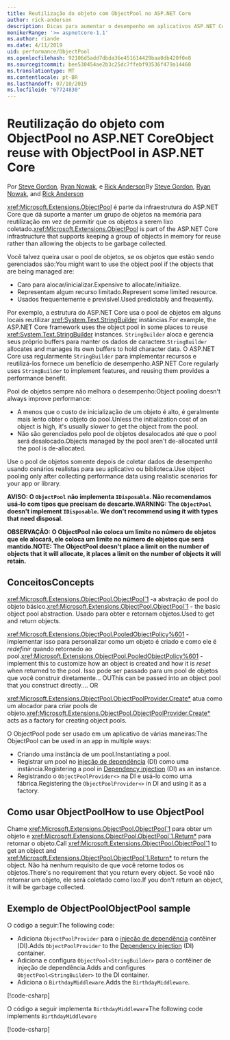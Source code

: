 ```yaml
---
title: Reutilização do objeto com ObjectPool no ASP.NET Core
author: rick-anderson
description: Dicas para aumentar o desempenho em aplicativos ASP.NET Core usando ObjectPool.
monikerRange: '>= aspnetcore-1.1'
ms.author: riande
ms.date: 4/11/2019
uid: performance/ObjectPool
ms.openlocfilehash: 92106d5add7dbda36e451614429baa0db420f0e8
ms.sourcegitcommit: bee530454ae2b3c25dc7ffebf93536f479a14460
ms.translationtype: MT
ms.contentlocale: pt-BR
ms.lasthandoff: 07/10/2019
ms.locfileid: "67724830"
---
```

# <a name="object-reuse-with-objectpool-in-aspnet-core"></a><span data-ttu-id="55483-103">Reutilização do objeto com ObjectPool no ASP.NET Core</span><span class="sxs-lookup"><span data-stu-id="55483-103">Object reuse with ObjectPool in ASP.NET Core</span></span>

<span data-ttu-id="55483-104">Por [Steve Gordon](https://twitter.com/stevejgordon), [Ryan Nowak](https://github.com/rynowak), e [Rick Anderson](https://twitter.com/RickAndMSFT)</span><span class="sxs-lookup"><span data-stu-id="55483-104">By [Steve Gordon](https://twitter.com/stevejgordon), [Ryan Nowak](https://github.com/rynowak), and [Rick Anderson](https://twitter.com/RickAndMSFT)</span></span>

<span data-ttu-id="55483-105"><xref:Microsoft.Extensions.ObjectPool> é parte da infraestrutura do ASP.NET Core que dá suporte a manter um grupo de objetos na memória para reutilização em vez de permitir que os objetos a serem lixo coletado.</span><span class="sxs-lookup"><span data-stu-id="55483-105"><xref:Microsoft.Extensions.ObjectPool> is part of the ASP.NET Core infrastructure that supports keeping a group of objects in memory for reuse rather than allowing the objects to be garbage collected.</span></span>

<span data-ttu-id="55483-106">Você talvez queira usar o pool de objetos, se os objetos que estão sendo gerenciados são:</span><span class="sxs-lookup"><span data-stu-id="55483-106">You might want to use the object pool if the objects that are being managed are:</span></span>

- <span data-ttu-id="55483-107">Caro para alocar/inicializar.</span><span class="sxs-lookup"><span data-stu-id="55483-107">Expensive to allocate/initialize.</span></span>
- <span data-ttu-id="55483-108">Representam algum recurso limitado.</span><span class="sxs-lookup"><span data-stu-id="55483-108">Represent some limited resource.</span></span>
- <span data-ttu-id="55483-109">Usados frequentemente e previsível.</span><span class="sxs-lookup"><span data-stu-id="55483-109">Used predictably and frequently.</span></span>

<span data-ttu-id="55483-110">Por exemplo, a estrutura do ASP.NET Core usa o pool de objetos em alguns locais reutilizar <xref:System.Text.StringBuilder> instâncias.</span><span class="sxs-lookup"><span data-stu-id="55483-110">For example, the ASP.NET Core framework uses the object pool in some places to reuse <xref:System.Text.StringBuilder> instances.</span></span> <span data-ttu-id="55483-111">`StringBuilder` aloca e gerencia seus próprio buffers para manter os dados de caractere.</span><span class="sxs-lookup"><span data-stu-id="55483-111">`StringBuilder` allocates and manages its own buffers to hold character data.</span></span> <span data-ttu-id="55483-112">O ASP.NET Core usa regularmente `StringBuilder` para implementar recursos e reutilizá-los fornece um benefício de desempenho.</span><span class="sxs-lookup"><span data-stu-id="55483-112">ASP.NET Core regularly uses `StringBuilder` to implement features, and reusing them provides a performance benefit.</span></span>

<span data-ttu-id="55483-113">Pool de objetos sempre não melhora o desempenho:</span><span class="sxs-lookup"><span data-stu-id="55483-113">Object pooling doesn't always improve performance:</span></span>

- <span data-ttu-id="55483-114">A menos que o custo de inicialização de um objeto é alto, é geralmente mais lento obter o objeto do pool.</span><span class="sxs-lookup"><span data-stu-id="55483-114">Unless the initialization cost of an object is high, it's usually slower to get the object from the pool.</span></span>
- <span data-ttu-id="55483-115">Não são gerenciados pelo pool de objetos desalocados até que o pool será desalocado.</span><span class="sxs-lookup"><span data-stu-id="55483-115">Objects managed by the pool aren't de-allocated until the pool is de-allocated.</span></span>

<span data-ttu-id="55483-116">Use o pool de objetos somente depois de coletar dados de desempenho usando cenários realistas para seu aplicativo ou biblioteca.</span><span class="sxs-lookup"><span data-stu-id="55483-116">Use object pooling only after collecting performance data using realistic scenarios for your app or library.</span></span>

<span data-ttu-id="55483-117">**AVISO: O `ObjectPool` não implementa `IDisposable`. Não recomendamos usá-lo com tipos que precisam de descarte.**</span><span class="sxs-lookup"><span data-stu-id="55483-117">**WARNING: The `ObjectPool` doesn't implement `IDisposable`. We don't recommend using it with types that need disposal.**</span></span>

<span data-ttu-id="55483-118">**OBSERVAÇÃO: O ObjectPool não coloca um limite no número de objetos que ele alocará, ele coloca um limite no número de objetos que será mantido.**</span><span class="sxs-lookup"><span data-stu-id="55483-118">**NOTE: The ObjectPool doesn't place a limit on the number of objects that it will allocate, it places a limit on the number of objects it will retain.**</span></span>

## <a name="concepts"></a><span data-ttu-id="55483-119">Conceitos</span><span class="sxs-lookup"><span data-stu-id="55483-119">Concepts</span></span>

<span data-ttu-id="55483-120"><xref:Microsoft.Extensions.ObjectPool.ObjectPool`1> -a abstração de pool do objeto básico.</span><span class="sxs-lookup"><span data-stu-id="55483-120"><xref:Microsoft.Extensions.ObjectPool.ObjectPool`1> - the basic object pool abstraction.</span></span> <span data-ttu-id="55483-121">Usado para obter e retornam objetos.</span><span class="sxs-lookup"><span data-stu-id="55483-121">Used to get and return objects.</span></span>

<span data-ttu-id="55483-122"><xref:Microsoft.Extensions.ObjectPool.PooledObjectPolicy%601> -implementar isso para personalizar como um objeto é criado e como ele é *redefinir* quando retornado ao pool.</span><span class="sxs-lookup"><span data-stu-id="55483-122"><xref:Microsoft.Extensions.ObjectPool.PooledObjectPolicy%601> - implement this to customize how an object is created and how it is *reset* when returned to the pool.</span></span> <span data-ttu-id="55483-123">Isso pode ser passado para um pool de objetos que você construir diretamente... OU</span><span class="sxs-lookup"><span data-stu-id="55483-123">This can be passed into an object pool that you construct directly.... OR</span></span>

<span data-ttu-id="55483-124"><xref:Microsoft.Extensions.ObjectPool.ObjectPoolProvider.Create*> atua como um alocador para criar pools de objeto.</span><span class="sxs-lookup"><span data-stu-id="55483-124"><xref:Microsoft.Extensions.ObjectPool.ObjectPoolProvider.Create*> acts as a factory for creating object pools.</span></span>
<!-- REview, there is no ObjectPoolProvider<T> -->

<span data-ttu-id="55483-125">O ObjectPool pode ser usado em um aplicativo de várias maneiras:</span><span class="sxs-lookup"><span data-stu-id="55483-125">The ObjectPool can be used in an app in multiple ways:</span></span>

* <span data-ttu-id="55483-126">Criando uma instância de um pool.</span><span class="sxs-lookup"><span data-stu-id="55483-126">Instantiating a pool.</span></span>
* <span data-ttu-id="55483-127">Registrar um pool no [injeção de dependência](xref:fundamentals/dependency-injection) (DI) como uma instância.</span><span class="sxs-lookup"><span data-stu-id="55483-127">Registering a pool in [Dependency injection](xref:fundamentals/dependency-injection) (DI) as an instance.</span></span>
* <span data-ttu-id="55483-128">Registrando o `ObjectPoolProvider<>` na DI e usá-lo como uma fábrica.</span><span class="sxs-lookup"><span data-stu-id="55483-128">Registering the `ObjectPoolProvider<>` in DI and using it as a factory.</span></span>

## <a name="how-to-use-objectpool"></a><span data-ttu-id="55483-129">Como usar ObjectPool</span><span class="sxs-lookup"><span data-stu-id="55483-129">How to use ObjectPool</span></span>

<span data-ttu-id="55483-130">Chame <xref:Microsoft.Extensions.ObjectPool.ObjectPool`1> para obter um objeto e <xref:Microsoft.Extensions.ObjectPool.ObjectPool`1.Return*> para retornar o objeto.</span><span class="sxs-lookup"><span data-stu-id="55483-130">Call <xref:Microsoft.Extensions.ObjectPool.ObjectPool`1> to get an object and <xref:Microsoft.Extensions.ObjectPool.ObjectPool`1.Return*> to return the object.</span></span>  <span data-ttu-id="55483-131">Não há nenhum requisito de que você retorne todos os objetos.</span><span class="sxs-lookup"><span data-stu-id="55483-131">There's no requirement that you return every object.</span></span> <span data-ttu-id="55483-132">Se você não retornar um objeto, ele será coletado como lixo.</span><span class="sxs-lookup"><span data-stu-id="55483-132">If you don't return an object, it will be garbage collected.</span></span>

## <a name="objectpool-sample"></a><span data-ttu-id="55483-133">Exemplo de ObjectPool</span><span class="sxs-lookup"><span data-stu-id="55483-133">ObjectPool sample</span></span>

<span data-ttu-id="55483-134">O código a seguir:</span><span class="sxs-lookup"><span data-stu-id="55483-134">The following code:</span></span>

* <span data-ttu-id="55483-135">Adiciona `ObjectPoolProvider` para o [injeção de dependência](xref:fundamentals/dependency-injection) contêiner (DI).</span><span class="sxs-lookup"><span data-stu-id="55483-135">Adds `ObjectPoolProvider` to the [Dependency injection](xref:fundamentals/dependency-injection) (DI) container.</span></span>
* <span data-ttu-id="55483-136">Adiciona e configura `ObjectPool<StringBuilder>` para o contêiner de injeção de dependência.</span><span class="sxs-lookup"><span data-stu-id="55483-136">Adds and configures `ObjectPool<StringBuilder>` to the DI container.</span></span>
* <span data-ttu-id="55483-137">Adiciona o `BirthdayMiddleware`.</span><span class="sxs-lookup"><span data-stu-id="55483-137">Adds the `BirthdayMiddleware`.</span></span>

[!code-csharp[](ObjectPool/ObjectPoolSample/Startup.cs?name=snippet)]

<span data-ttu-id="55483-138">O código a seguir implementa `BirthdayMiddleware`</span><span class="sxs-lookup"><span data-stu-id="55483-138">The following code implements `BirthdayMiddleware`</span></span>

[!code-csharp[](ObjectPool/ObjectPoolSample/BirthdayMiddleware.cs?name=snippet)]
